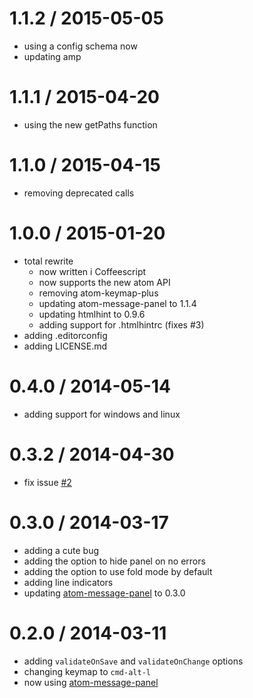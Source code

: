 
1.1.2 / 2015-05-05
==================

  * using a config schema now
  * updating amp

1.1.1 / 2015-04-20
==================

  * using the new getPaths function

1.1.0 / 2015-04-15
==================

  * removing deprecated calls

1.0.0 / 2015-01-20
==================

  * total rewrite
    * now written i Coffeescript
    * now supports the new atom API
    * removing atom-keymap-plus
    * updating atom-message-panel to 1.1.4
    * updating htmlhint to 0.9.6
    * adding support for .htmlhintrc (fixes #3)
  * adding .editorconfig
  * adding LICENSE.md

0.4.0 / 2014-05-14
==================

 * adding support for windows and linux

0.3.2 / 2014-04-30
==================

 * fix issue [#2](https://github.com/tcarlsen/atom-htmlhint/issues/2)

0.3.0 / 2014-03-17
==================

 * adding a cute bug
 * adding the option to hide panel on no errors
 * adding the option to use fold mode by default
 * adding line indicators
 * updating [atom-message-panel](https://github.com/tcarlsen/atom-message-panel) to 0.3.0

0.2.0 / 2014-03-11
==================

 * adding `validateOnSave` and `validateOnChange` options
 * changing keymap to `cmd-alt-l`
 * now using [atom-message-panel](https://github.com/tcarlsen/atom-message-panel)
